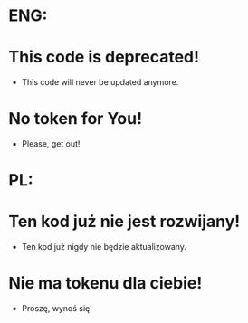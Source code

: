 # ENG:
This code is deprecated!
=================
- This code will never be updated anymore.

No token for You!
=================
- Please, get out!
# PL:
Ten kod już nie jest rozwijany!
=================
- Ten kod już nigdy nie będzie aktualizowany.

Nie ma tokenu dla ciebie!
=================
- Proszę, wynoś się!
